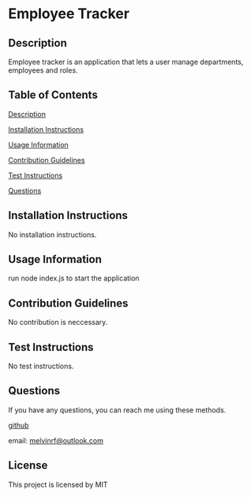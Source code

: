 # Employee Tracker

## Description
Employee tracker is an application that lets a user manage departments, employees and roles.

## Table of Contents
[Description](#description)

[Installation Instructions](#installation-instructions)

[Usage Information](#usage-information)

[Contribution Guidelines](#contribution-guidelines)

[Test Instructions](#test-instructions)

[Questions](#questions)

## Installation Instructions
No installation instructions.

## Usage Information
run node index.js to start the application

## Contribution Guidelines
No contribution is neccessary.

## Test Instructions
No test instructions.

## Questions
If you have any questions, you can reach me using these methods.

[github](https://github.com/campe0n)

email: melvinrf@outlook.com

## License
This project is licensed by MIT

